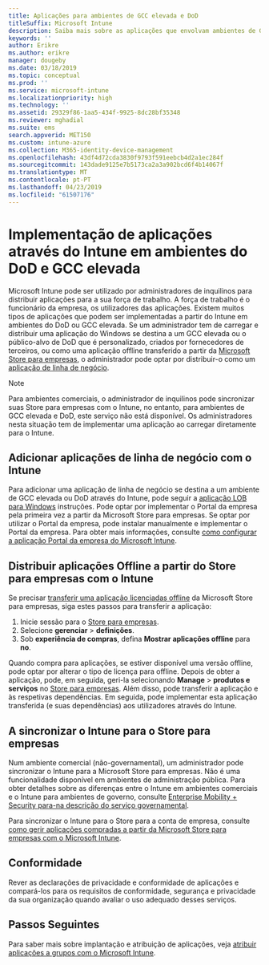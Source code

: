 ```yaml
---
title: Aplicações para ambientes de GCC elevada e DoD
titleSuffix: Microsoft Intune
description: Saiba mais sobre as aplicações que envolvam ambientes de GCC elevada e DoD através do Microsoft Intune.
keywords: ''
author: Erikre
ms.author: erikre
manager: dougeby
ms.date: 03/18/2019
ms.topic: conceptual
ms.prod: ''
ms.service: microsoft-intune
ms.localizationpriority: high
ms.technology: ''
ms.assetid: 29329f86-1aa5-434f-9925-8dc28bf35348
ms.reviewer: mghadial
ms.suite: ems
search.appverid: MET150
ms.custom: intune-azure
ms.collection: M365-identity-device-management
ms.openlocfilehash: 43df4d72cda3830f9793f591eebcb4d2a1ec284f
ms.sourcegitcommit: 143dade9125e7b5173ca2a3a902bcd6f4b14067f
ms.translationtype: MT
ms.contentlocale: pt-PT
ms.lasthandoff: 04/23/2019
ms.locfileid: "61507176"
---
```

# <a name="deploying-apps-using-intune-on-the-gcc-high-and-dod-environments"></a>Implementação de aplicações através do Intune em ambientes do DoD e GCC elevada 

Microsoft Intune pode ser utilizado por administradores de inquilinos para distribuir aplicações para a sua força de trabalho. A força de trabalho é o funcionário da empresa, os utilizadores das aplicações. Existem muitos tipos de aplicações que podem ser implementadas a partir do Intune em ambientes do DoD ou GCC elevada. Se um administrador tem de carregar e distribuir uma aplicação do Windows se destina a um GCC elevada ou o público-alvo de DoD que é personalizado, criados por fornecedores de terceiros, ou como uma aplicação offline transferido a partir da [Microsoft Store para empresas](https://businessstore.microsoft.com/store), o administrador pode optar por distribuir-o como um [aplicação de linha de negócio](apps-add.md#app-types-in-microsoft-intune).  

> [!NOTE]
> Para ambientes comerciais, o administrador de inquilinos pode sincronizar suas Store para empresas com o Intune, no entanto, para ambientes de GCC elevada e DoD, este serviço não está disponível. Os administradores nesta situação tem de implementar uma aplicação ao carregar diretamente para o Intune.  

## <a name="add-line-of-business-apps-using-intune"></a>Adicionar aplicações de linha de negócio com o Intune 

Para adicionar uma aplicação de linha de negócio se destina a um ambiente de GCC elevada ou DoD através do Intune, pode seguir a [aplicação LOB para Windows](lob-apps-windows.md) instruções. Pode optar por implementar o Portal da empresa pela primeira vez a partir da Microsoft Store para empresas. Se optar por utilizar o Portal da empresa, pode instalar manualmente e implementar o Portal da empresa. Para obter mais informações, consulte [como configurar a aplicação Portal da empresa do Microsoft Intune](company-portal-app.md). 

## <a name="distribute-offline-apps-from-the-store-for-business-using-intune"></a>Distribuir aplicações Offline a partir do Store para empresas com o Intune  

Se precisar [transferir uma aplicação licenciadas offline](https://docs.microsoft.com/microsoft-store/distribute-offline-apps#download-an-offline-licensed-app) da Microsoft Store para empresas, siga estes passos para transferir a aplicação: 

1. Inicie sessão para o [Store para empresas](https://businessstore.microsoft.com/).
2. Selecione **gerenciar** > **definições**.
3. Sob **experiência de compras**, defina **Mostrar aplicações offline** para **no**.

Quando compra para aplicações, se estiver disponível uma versão offline, pode optar por alterar o tipo de licença para offline. Depois de obter a aplicação, pode, em seguida, geri-la selecionando **Manage** > **produtos e serviços** no [Store para empresas](https://businessstore.microsoft.com/). Além disso, pode transferir a aplicação e às respetivas dependências. Em seguida, pode implementar esta aplicação transferida (e suas dependências) aos utilizadores através do Intune.  

## <a name="syncing-intune-to-the-store-for-business"></a>A sincronizar o Intune para o Store para empresas 

Num ambiente comercial (não-governamental), um administrador pode sincronizar o Intune para a Microsoft Store para empresas. Não é uma funcionalidade disponível em ambientes de administração pública. Para obter detalhes sobre as diferenças entre o Intune em ambientes comerciais e o Intune para ambientes de governo, consulte [Enterprise Mobility + Security para-na descrição do serviço governamental](https://docs.microsoft.com/enterprise-mobility-security/solutions/ems-govt-service-description).  

Para sincronizar o Intune para o Store para a conta de empresa, consulte [como gerir aplicações compradas a partir da Microsoft Store para empresas com o Microsoft Intune](windows-store-for-business.md).  

## <a name="compliance"></a>Conformidade 

Rever as declarações de privacidade e conformidade de aplicações e compará-los para os requisitos de conformidade, segurança e privacidade da sua organização quando avaliar o uso adequado desses serviços.   

## <a name="next-steps"></a>Passos Seguintes

Para saber mais sobre implantação e atribuição de aplicações, veja [atribuir aplicações a grupos com o Microsoft Intune](apps-deploy.md).

 
